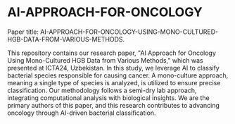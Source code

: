 # AI-APPROACH-FOR-ONCOLOGY

Paper title: AI-APPROACH-FOR-ONCOLOGY-USING-MONO-CULTURED-HGB-DATA-FROM-VARIOUS-METHODS.

This repository contains our research paper, "AI Approach for Oncology Using Mono-Cultured HGB Data from Various Methods," which was presented at ICTA24, Uzbekistan. In this study, we leverage AI to classify bacterial species responsible for causing cancer. A mono-culture approach, meaning a single type of species is analyzed, is utilized to ensure precise classification. Our methodology follows a semi-dry lab approach, integrating computational analysis with biological insights. We are the primary authors of this paper, and this research contributes to advancing oncology through AI-driven bacterial classification.
